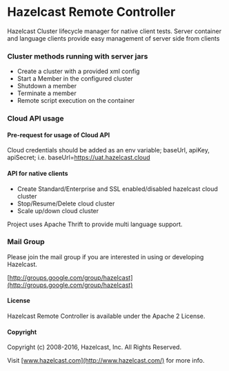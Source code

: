 # Hazelcast Remote Controller

Hazelcast Cluster lifecycle manager for native client tests. Server container and language clients provide easy management of server side from clients

### Cluster methods running with server jars

* Create a cluster with a provided xml config
* Start a Member in the configured cluster
* Shutdown a member
* Terminate a member
* Remote script execution on the container

### Cloud API usage
#### Pre-request for usage of Cloud API
Cloud credentials should be added as an env variable; baseUrl, apiKey, apiSecret; i.e. baseUrl=https://uat.hazelcast.cloud
#### API for native clients
* Create Standard/Enterprise and SSL enabled/disabled hazelcast cloud cluster
* Stop/Resume/Delete cloud cluster
* Scale up/down cloud cluster

Project uses Apache Thrift to provide multi language support.


### Mail Group

Please join the mail group if you are interested in using or developing Hazelcast.

[http://groups.google.com/group/hazelcast](http://groups.google.com/group/hazelcast)

#### License

Hazelcast Remote Controller is available under the Apache 2 License. 

#### Copyright

Copyright (c) 2008-2016, Hazelcast, Inc. All Rights Reserved.

Visit [www.hazelcast.com](http://www.hazelcast.com/) for more info.